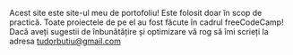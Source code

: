 Acest site este site-ul meu de portofoliu!
Este folosit doar în scop de practică. 
Toate proiectele de pe el au fost făcute în cadrul freeCodeCamp!
Dacă aveți sugestii de înbunătățire și optimizare vă rog să îmi scrieți la adresa tudorbutiu@gmail.com
